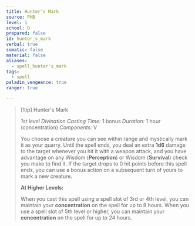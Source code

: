 ```yaml
---
title: Hunter's Mark
source: PHB
level: 1
school: D
prepared: false
id: hunter_s_mark
verbal: true
somatic: false
material: false
aliases:
  - spell_hunter's_mark
tags:
  - spell
paladin_vengeance: true
ranger: true

---
```

>[!tip] Hunter's Mark
>
> *1st level Divination*
> *Casting Time:* 1 bonus
> *Duration:* 1 hour (concentration)
> *Components:* V
>
>You choose a creature you can see within range and mystically mark it as your quarry. Until the spell ends, you deal an extra **1d6** damage to the target whenever you hit it with a weapon attack, and you have advantage on any Wisdom (**Perception**) or Wisdom (**Survival**) check you make to find it. If the target drops to 0 hit points before this spell ends, you can use a bonus action on a subsequent turn of yours to mark a new creature.
>
>**At Higher Levels:**
>
>When you cast this spell using a spell slot of 3rd or 4th level, you can maintain your **concentration** on the spell for up to 8 hours. When you use a spell slot of 5th level or higher, you can maintain your **concentration** on the spell for up to 24 hours.
>

